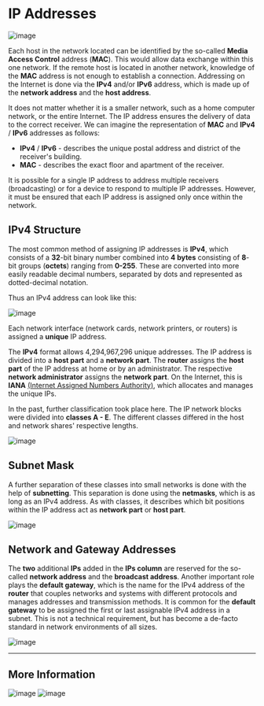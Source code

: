 # IP Addresses

![image](https://github.com/user-attachments/assets/8f02fbc9-f541-4503-95c5-15f80290e7fe)

Each host in the network located can be identified by the so-called **Media Access Control** address (**MAC**). This would allow data exchange within this one network. If the remote host is located in another network, knowledge of the **MAC** address is not enough to establish a connection. Addressing on the Internet is done via the **IPv4** and/or **IPv6** address, which is made up of the **network address** and the **host address**.

It does not matter whether it is a smaller network, such as a home computer network, or the entire Internet. The IP address ensures the delivery of data to the correct receiver. We can imagine the representation of **MAC** and **IPv4** / **IPv6** addresses as follows:

- **IPv4** / **IPv6** - describes the unique postal address and district of the receiver's building.
- **MAC** - describes the exact floor and apartment of the receiver.

It is possible for a single IP address to address multiple receivers (broadcasting) or for a device to respond to multiple IP addresses. However, it must be ensured that each IP address is assigned only once within the network.


## IPv4 Structure

The most common method of assigning IP addresses is **IPv4**, which consists of a **32**-bit binary number combined into **4 bytes** consisting of **8**-bit groups (**octets**) ranging from **0-255**. These are converted into more easily readable decimal numbers, separated by dots and represented as dotted-decimal notation.

Thus an IPv4 address can look like this:

![image](https://github.com/user-attachments/assets/334ea9cf-20b4-4607-93d0-9c6d4e8c0b4f)

Each network interface (network cards, network printers, or routers) is assigned a **unique** IP address.


The **IPv4** format allows 4,294,967,296 unique addresses. The IP address is divided into a **host part** and a **network part**. The **router** assigns the **host part** of the IP address at home or by an administrator. The respective **network administrator** assigns the **network part**. On the Internet, this is **IANA** [(Internet Assigned Numbers Authority)](https://www.iana.org/), which allocates and manages the unique IPs.

In the past, further classification took place here. The IP network blocks were divided into **classes A - E**. The different classes differed in the host and network shares' respective lengths.

![image](https://github.com/user-attachments/assets/dde16279-abf2-4a23-8346-024cd3697967)

## Subnet Mask

A further separation of these classes into small networks is done with the help of **subnetting**. This separation is done using the **netmasks**, which is as long as an IPv4 address. As with classes, it describes which bit positions within the IP address act as **network part** or **host part**.

![image](https://github.com/user-attachments/assets/3bd8ab9b-0390-45a1-9c78-3752a2fd13e4)

## Network and Gateway Addresses

The **two** additional **IPs** added in the **IPs column** are reserved for the so-called **network address** and the **broadcast address**. Another important role plays the **default gateway**, which is the name for the IPv4 address of the **router** that couples networks and systems with different protocols and manages addresses and transmission methods. It is common for the **default gateway** to be assigned the first or last assignable IPv4 address in a subnet. This is not a technical requirement, but has become a de-facto standard in network environments of all sizes.

![image](https://github.com/user-attachments/assets/334d9561-5166-478b-8781-dc6a4d8d1770)

---
## More Information

![image](https://github.com/user-attachments/assets/d5addb2e-2af9-4fde-a069-16b1f43bc24e)
![image](https://github.com/user-attachments/assets/ec4b8467-1470-447d-a679-11ed75f212e0)

